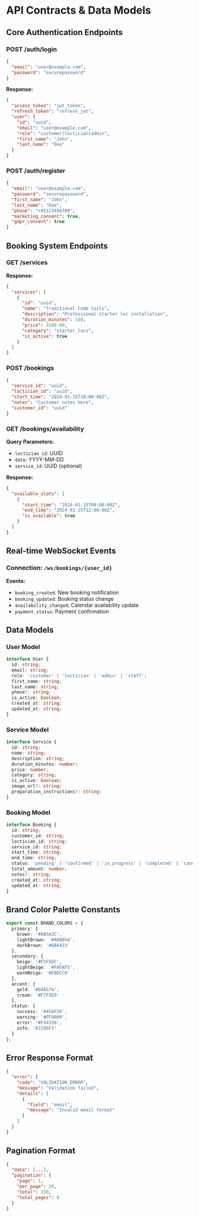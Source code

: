# API Contracts & Data Models

## Core Authentication Endpoints

### POST /auth/login
```json
{
  "email": "user@example.com",
  "password": "securepassword"
}
```
**Response:**
```json
{
  "access_token": "jwt_token",
  "refresh_token": "refresh_jwt",
  "user": {
    "id": "uuid",
    "email": "user@example.com",
    "role": "customer|loctician|admin",
    "first_name": "John",
    "last_name": "Doe"
  }
}
```

### POST /auth/register
```json
{
  "email": "user@example.com",
  "password": "securepassword",
  "first_name": "John",
  "last_name": "Doe",
  "phone": "+45123456789",
  "marketing_consent": true,
  "gdpr_consent": true
}
```

## Booking System Endpoints

### GET /services
**Response:**
```json
{
  "services": [
    {
      "id": "uuid",
      "name": "Traditional Comb Coils",
      "description": "Professional starter loc installation",
      "duration_minutes": 180,
      "price": 1500.00,
      "category": "starter_locs",
      "is_active": true
    }
  ]
}
```

### POST /bookings
```json
{
  "service_id": "uuid",
  "loctician_id": "uuid",
  "start_time": "2024-01-15T10:00:00Z",
  "notes": "Customer notes here",
  "customer_id": "uuid"
}
```

### GET /bookings/availability
**Query Parameters:**
- `loctician_id`: UUID
- `date`: YYYY-MM-DD
- `service_id`: UUID (optional)

**Response:**
```json
{
  "available_slots": [
    {
      "start_time": "2024-01-15T09:00:00Z",
      "end_time": "2024-01-15T12:00:00Z",
      "is_available": true
    }
  ]
}
```

## Real-time WebSocket Events

### Connection: `/ws/bookings/{user_id}`

**Events:**
- `booking_created`: New booking notification
- `booking_updated`: Booking status change
- `availability_changed`: Calendar availability update
- `payment_status`: Payment confirmation

## Data Models

### User Model
```typescript
interface User {
  id: string;
  email: string;
  role: 'customer' | 'loctician' | 'admin' | 'staff';
  first_name: string;
  last_name: string;
  phone?: string;
  is_active: boolean;
  created_at: string;
  updated_at: string;
}
```

### Service Model
```typescript
interface Service {
  id: string;
  name: string;
  description: string;
  duration_minutes: number;
  price: number;
  category: string;
  is_active: boolean;
  image_url?: string;
  preparation_instructions?: string;
}
```

### Booking Model
```typescript
interface Booking {
  id: string;
  customer_id: string;
  loctician_id: string;
  service_id: string;
  start_time: string;
  end_time: string;
  status: 'pending' | 'confirmed' | 'in_progress' | 'completed' | 'cancelled';
  total_amount: number;
  notes?: string;
  created_at: string;
  updated_at: string;
}
```

## Brand Color Palette Constants

```typescript
export const BRAND_COLORS = {
  primary: {
    brown: '#8B5A3C',
    lightBrown: '#A0805A',
    darkBrown: '#6B4423'
  },
  secondary: {
    beige: '#F5F5DC',
    lightBeige: '#FAFAF5',
    warmBeige: '#E8DCC0'
  },
  accent: {
    gold: '#D4A574',
    cream: '#F7F3E9'
  },
  status: {
    success: '#4CAF50',
    warning: '#FF9800',
    error: '#F44336',
    info: '#2196F3'
  }
};
```

## Error Response Format

```json
{
  "error": {
    "code": "VALIDATION_ERROR",
    "message": "Validation failed",
    "details": [
      {
        "field": "email",
        "message": "Invalid email format"
      }
    ]
  }
}
```

## Pagination Format

```json
{
  "data": [...],
  "pagination": {
    "page": 1,
    "per_page": 20,
    "total": 150,
    "total_pages": 8
  }
}
```